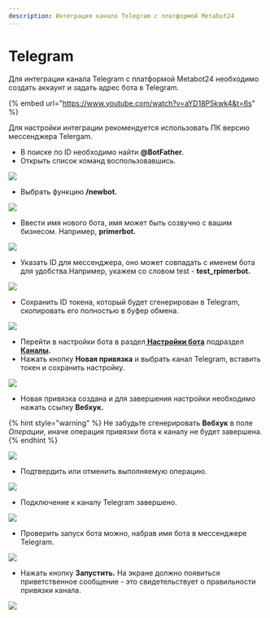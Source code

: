 ```yaml
---
description: Интеграция канала Telegram с платформой Metabot24
---
```


# Telegram

Для интеграции канала Telegram c платформой Metabot24 необходимо создать аккаунт и задать адрес бота в Telegram. 

{% embed url="https://www.youtube.com/watch?v=aYD18P5kwk4&t=6s" %}

Для настройки интеграции рекомендуется использовать ПК версию мессенджера Telergam. 

* В поиске по ID необходимо найти **@BotFather.**
* Открыть список команд воспользовавшись.

![](../.gitbook/assets/image%20%28178%29.png)

* Выбрать функцию **/newbot.**

![](../.gitbook/assets/image%20%28144%29.png)

* Ввести имя нового бота, имя может быть созвучно с вашим бизнесом. Например, **primerbot.**

![](../.gitbook/assets/image%20%28159%29.png)

*  Указать ID для мессенджера, оно может совпадать с именем бота для удобства.Например, укажем со словом test - **test\_rpimerbot.**

![](../.gitbook/assets/image%20%28185%29.png)

* Сохранить ID токена, который будет сгенерирован в Telegram, скопировать его полностью в буфер обмена.

![](../.gitbook/assets/image%20%2865%29.png)

* Перейти в настройки бота в раздел[ **Настройки бота**](https://app.metabot24.com/menubuilder#) подраздел [**Каналы**](https://metabot.gitbook.io/documentation/panel-upravleniya-botom/kanaly)**.**
* Нажать кнопку **Новая привязка** и выбрать  канал Telegram, вставить токен и сохранить настройку.

![](../.gitbook/assets/image%20%28111%29.png)

* Новая привязка создана и для завершения настройки необходимо нажать ссылку **Вебхук.**

{% hint style="warning" %}
Не забудьте сгенерировать **Вебхук** в поле _Операции_, иначе операция привязки бота к каналу не будет завершена.
{% endhint %}

![](../.gitbook/assets/image%20%2896%29.png)

* Подтвердить или отменить выполняемую операцию.

![](../.gitbook/assets/image%20%28222%29.png)

* Подключение к каналу Telegram завершено.

![](../.gitbook/assets/image%20%2829%29.png)

* Проверить запуск бота можно, набрав имя бота в мессенджере Telegram. 

![](../.gitbook/assets/image%20%2858%29.png)

* Нажать кнопку **Запустить.** На экране должно появиться приветственное сообщение - это свидетельствует о правильности привязки канала.

![](../.gitbook/assets/image%20%2866%29.png)



